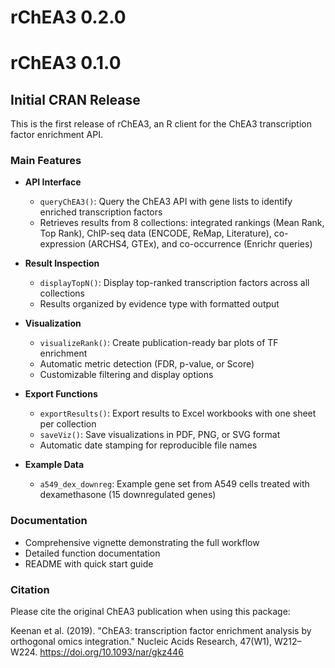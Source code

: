 # rChEA3 0.2.0

# rChEA3 0.1.0

## Initial CRAN Release

This is the first release of rChEA3, an R client for the ChEA3 transcription 
factor enrichment API.

### Main Features

* **API Interface**
  - `queryChEA3()`: Query the ChEA3 API with gene lists to identify enriched 
    transcription factors
  - Retrieves results from 8 collections: integrated rankings (Mean Rank, 
    Top Rank), ChIP-seq data (ENCODE, ReMap, Literature), co-expression 
    (ARCHS4, GTEx), and co-occurrence (Enrichr queries)

* **Result Inspection**
  - `displayTopN()`: Display top-ranked transcription factors across all 
    collections
  - Results organized by evidence type with formatted output

* **Visualization**
  - `visualizeRank()`: Create publication-ready bar plots of TF enrichment
  - Automatic metric detection (FDR, p-value, or Score)
  - Customizable filtering and display options

* **Export Functions**
  - `exportResults()`: Export results to Excel workbooks with one sheet 
    per collection
  - `saveViz()`: Save visualizations in PDF, PNG, or SVG format
  - Automatic date stamping for reproducible file names

* **Example Data**
  - `a549_dex_downreg`: Example gene set from A549 cells treated with 
    dexamethasone (15 downregulated genes)

### Documentation

* Comprehensive vignette demonstrating the full workflow
* Detailed function documentation
* README with quick start guide

### Citation

Please cite the original ChEA3 publication when using this package:

Keenan et al. (2019). "ChEA3: transcription factor enrichment analysis by 
orthogonal omics integration." Nucleic Acids Research, 47(W1), W212–W224. 
https://doi.org/10.1093/nar/gkz446
